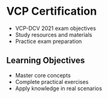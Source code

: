 # VCP Certification
- VCP-DCV 2021 exam objectives
- Study resources and materials
- Practice exam preparation

## Learning Objectives
- Master core concepts
- Complete practical exercises
- Apply knowledge in real scenarios
